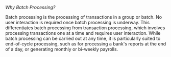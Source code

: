 ﻿*Why Batch Processing?*

Batch processing is the processing of transactions in a group or batch. No user interaction is required once batch processing is underway. This differentiates batch processing from transaction processing, which involves processing transactions one at a time and requires user interaction. While batch processing can be carried out at any time, it is particularly suited to end-of-cycle processing, such as for processing a bank's reports at the end of a day, or generating monthly or bi-weekly payrolls.

